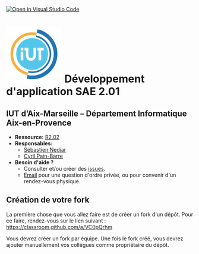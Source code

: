 [![Open in Visual Studio Code](https://classroom.github.com/assets/open-in-vscode-c66648af7eb3fe8bc4f294546bfd86ef473780cde1dea487d3c4ff354943c9ae.svg)](https://classroom.github.com/online_ide?assignment_repo_id=7909038&assignment_repo_type=AssignmentRepo)
# <img src="https://raw.githubusercontent.com/IUTInfoAix-M2105/Syllabus/master/assets/logo.png" alt="class logo" class="logo"/> Développement d'application SAE 2.01

## IUT d’Aix-Marseille – Département Informatique Aix-en-Provence

- **Ressource:** [R2.02](https://cache.media.enseignementsup-recherche.gouv.fr/file/SPE4-MESRI-17-6-2021/35/5/Annexe_17_INFO_BUT_annee_1_1411355.pdf)
- **Responsables:**
  - [Sébastien Nedjar](mailto:sebastien.nedjar@univ-amu.fr)
  - [Cyril Pain-Barre](mailto:cyril.pain-barre@univ-amu.fr)
- **Besoin d'aide ?**
  - Consulter et/ou créer des [issues](https://github.com/IUTInfoAix-R202/cours/issues).
  - [Email](mailto:sebastien.nedjar@univ-amu.fr) pour une question d'ordre privée, ou pour convenir d'un rendez-vous physique.

## Création de votre fork

La première chose que vous allez faire est de créer un fork d'un dépôt. Pour ce faire, rendez-vous sur le lien suivant :
<https://classroom.github.com/a/VC0pQrhm>

Vous devrez créer un fork par équipe. Une fois le fork créé, vous devrez ajouter manuellement vos collègues comme propriétaire du dépôt.
